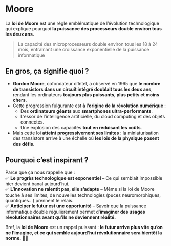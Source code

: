 # Moore

La **loi de Moore** est une règle emblématique de l’évolution technologique qui explique pourquoi **la puissance des processeurs double environ tous les deux ans.**  

> La capacité des microprocesseurs double environ tous les 18 à 24 mois, entraînant une croissance exponentielle de la puissance informatique

## En gros, ça signifie quoi ?

- **Gordon Moore**, cofondateur d’Intel, a observé en 1965 que **le nombre de transistors dans un circuit intégré doublait tous les deux ans**, rendant les ordinateurs **toujours plus puissants, plus petits et moins chers**.  
- Cette progression fulgurante est **à l’origine de la révolution numérique** :  
  - Des **ordinateurs géants** aux **smartphones ultra-performants**.  
  - L’essor de l’intelligence artificielle, du cloud computing et des objets connectés.  
  - Une explosion des capacités **tout en réduisant les coûts**.  
- Mais cette loi **atteint progressivement ses limites** : la miniaturisation des transistors arrive à une échelle où **les lois de la physique posent des défis**.  

## Pourquoi c’est inspirant ?

Parce que ça nous rappelle que :  
✅ **Le progrès technologique est exponentiel** – Ce qui semblait impossible hier devient banal aujourd’hui.  
✅ **L’innovation ne ralentit pas, elle s’adapte** – Même si la loi de Moore touche à ses limites, de nouvelles technologies (puces neuromorphiques, quantiques…) prennent le relais.  
✅ **Anticiper le futur est une opportunité** – Savoir que la puissance informatique double régulièrement permet d’**imaginer des usages révolutionnaires avant qu’ils ne deviennent réalité.**  

Bref, la **loi de Moore** est un rappel puissant : **le futur arrive plus vite qu’on ne l’imagine, et ce qui semble aujourd’hui révolutionnaire sera bientôt la norme.** 🚀💡
